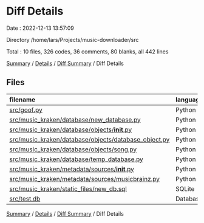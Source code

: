 # Diff Details

Date : 2022-12-13 13:57:09

Directory /home/lars/Projects/music-downloader/src

Total : 10 files,  326 codes, 36 comments, 80 blanks, all 442 lines

[Summary](results.md) / [Details](details.md) / [Diff Summary](diff.md) / Diff Details

## Files
| filename | language | code | comment | blank | total |
| :--- | :--- | ---: | ---: | ---: | ---: |
| [src/goof.py](/src/goof.py) | Python | 30 | -1 | 7 | 36 |
| [src/music_kraken/database/new_database.py](/src/music_kraken/database/old_database.py) | Python | 155 | 20 | 34 | 209 |
| [src/music_kraken/database/objects/__init__.py](/src/music_kraken/objects/__init__.py) | Python | -1 | 0 | -1 | -2 |
| [src/music_kraken/database/objects/database_object.py](/src/music_kraken/objects/database_object.py) | Python | 7 | 2 | 2 | 11 |
| [src/music_kraken/database/objects/song.py](/src/music_kraken/objects/song.py) | Python | 76 | 9 | 26 | 111 |
| [src/music_kraken/database/temp_database.py](/src/music_kraken/database/temp_database.py) | Python | 2 | 0 | 1 | 3 |
| [src/music_kraken/metadata/sources/__init__.py](/src/music_kraken/not_used_anymore/metadata/sources/__init__.py) | Python | 3 | 0 | 2 | 5 |
| [src/music_kraken/metadata/sources/musicbrainz.py](/src/music_kraken/not_used_anymore/metadata/sources/musicbrainz.py) | Python | 42 | 6 | 9 | 57 |
| [src/music_kraken/static_files/new_db.sql](/src/music_kraken/static_files/new_db.sql) | SQLite | 4 | 0 | 0 | 4 |
| [src/test.db](/src/test.db) | Database | 8 | 0 | 0 | 8 |

[Summary](results.md) / [Details](details.md) / [Diff Summary](diff.md) / Diff Details